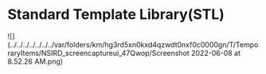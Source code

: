 # Standard Template Library(STL)

![](../../../../../../../var/folders/km/hg3rd5xn0kxd4qzwdt0nxf0c0000gn/T/TemporaryItems/NSIRD_screencaptureui_47Qwop/Screenshot 2022-06-08 at 8.52.26 AM.png)